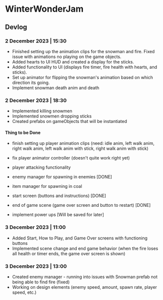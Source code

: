 # WinterWonderJam

## Devlog

### 2 December 2023 | 15:30
- Finished setting up the animation clips for the snowman and fire. Fixed issue with animations no playing on the game objects.
- Added hearts to UI HUD and created a display for the sticks.
- Added functionality to UI (displays fire timer, fire health with hearts, and sticks).
- Set up animator for flipping the snowman's animation based on which direction its going.
- Implement snowman death anim and death
  
  
### 2 December 2023 | 18:30
- Implemented killing snowmen
- Implemented snowmen dropping sticks
- Created prefabs on gameObjects that will be instantiated

#### Thing to be Done
- finish setting up player animation clips (need: idle anim, left walk anim, right walk anim, left walk anim with stick, right walk anim with stick)
- fix player animator controller (doesn't quite work right yet)
- player attacking functionality
- enemy manager for spawning in enemies [DONE]
- item manager for spawning in coal
- start screen (buttons and instructions) [DONE]
- end of game scene (game over screen and button to restart) [DONE]
  
- implement power ups [Will be saved for later]


### 3 December 2023 | 11:00
- Added Start, How to Play, and Game Over screens with functioning buttons
- Implemented scene change and end game behavior (when the fire loses all health or timer ends, the game over screen is shown)

### 3 December 2023 | 13:00
- Created enemy manager - running into issues with Snowman prefab not being able to find fire (fixed)
- Working on design elements (enemy speed, amount, spawn rate, player speed, etc.)
